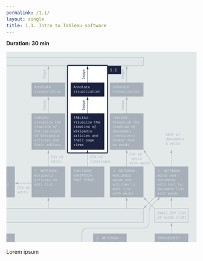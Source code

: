 ```yaml
---
permalink: /1.1/
layout: single
title: 1.1. Intro to Tableau software
---
```


**Duration: 30 min**

![Overview tuto 1.1](../assets/images/1-1.jpg)

Lorem ipsum

